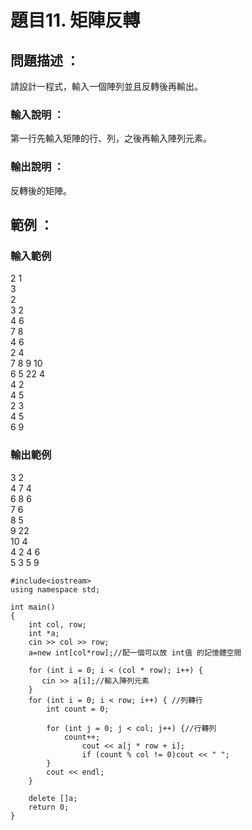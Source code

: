 # 題目11. 矩陣反轉

## 問題描述 ：

請設計一程式，輸入一個陣列並且反轉後再輸出。

 

### 輸入說明 ：

第一行先輸入矩陣的行、列，之後再輸入陣列元素。

 

### 輸出說明 ：

反轉後的矩陣。

 

## 範例 ：

 

### 輸入範例

2 1  
3  
2  
3 2  
4 6  
7 8  
4 6  
2 4  
7 8 9 10  
6 5 22 4  
4 2  
4 5  
2 3  
4 5  
6 9  

### 輸出範例

3 2  
4 7 4  
6 8 6  
7 6  
8 5  
9 22  
10 4  
4 2 4 6  
5 3 5 9  
```
#include<iostream>    
using namespace std;  
  
int main()  
{  
    int col, row;  
    int *a;  
    cin >> col >> row;  
    a=new int[col*row];//配一個可以放 int值 的記憶體空間  
      
    for (int i = 0; i < (col * row); i++) {  
       cin >> a[i];//輸入陣列元素  
    }  
    for (int i = 0; i < row; i++) { //列轉行  
        int count = 0;  
  
        for (int j = 0; j < col; j++) {//行轉列  
            count++;  
                cout << a[j * row + i];  
                if (count % col != 0)cout << " ";  
        }  
        cout << endl;  
    }  
     
    delete []a;  
    return 0;  
}  
